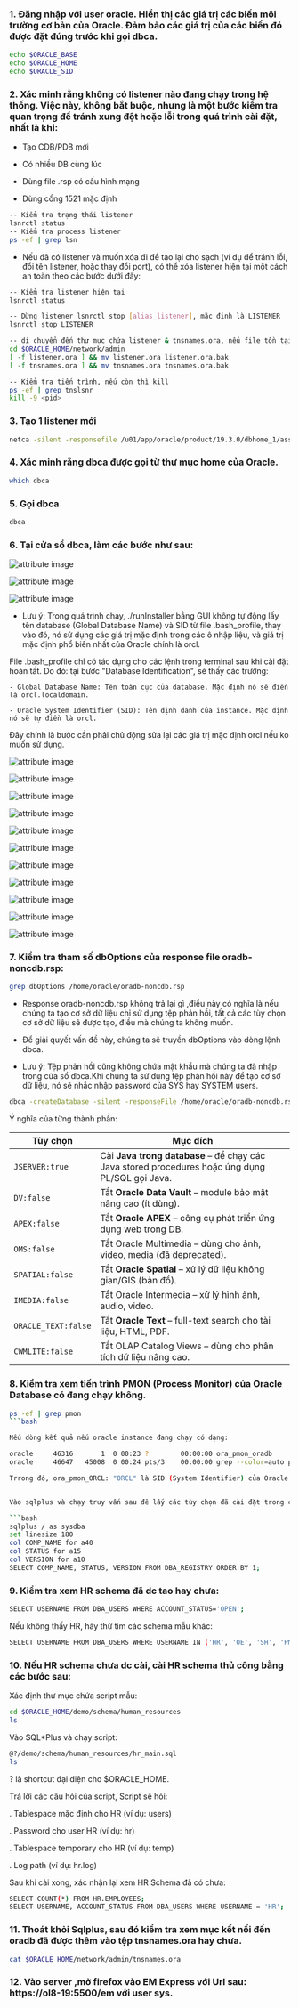 ### 1. Đăng nhập với user oracle. Hiển thị các giá trị các biến môi trường cơ bản của Oracle. Đảm bảo các giá trị của các biến đó được đặt đúng trước khi gọi dbca.

```bash
echo $ORACLE_BASE 
echo $ORACLE_HOME 
echo $ORACLE_SID
```

### 2. Xác minh rằng không có listener nào đang chạy trong hệ thống. Việc này, không bắt buộc, nhưng là một bước kiểm tra quan trọng để tránh xung đột hoặc lỗi trong quá trình cài đặt, nhất là khi:

- Tạo CDB/PDB mới

- Có nhiều DB cùng lúc

- Dùng file .rsp có cấu hình mạng

- Dùng cổng 1521 mặc định

```bash
-- Kiểm tra trạng thái listener
lsnrctl status 
-- Kiểm tra process listener
ps -ef | grep lsn 
```

- Nếu đã có listener và muốn xóa đi để tạo lại cho sạch (ví dụ để tránh lỗi, đổi tên listener, hoặc thay đổi port), có thể xóa listener hiện tại một cách an toàn theo các bước dưới đây:

```bash
-- Kiểm tra listener hiện tại 
lsnrctl status

-- Dừng listener lsnrctl stop [alias_listener], mặc định là LISTENER
lsnrctl stop LISTENER

-- di chuyển đến thư mục chứa listener & tnsnames.ora, nếu file tồn tại thì backup
cd $ORACLE_HOME/network/admin
[ -f listener.ora ] && mv listener.ora listener.ora.bak
[ -f tnsnames.ora ] && mv tnsnames.ora tnsnames.ora.bak

-- Kiểm tra tiến trình, nếu còn thì kill
ps -ef | grep tnslsnr
kill -9 <pid>
```

### 3. Tạo 1 listener mới 

```bash
netca -silent -responsefile /u01/app/oracle/product/19.3.0/dbhome_1/assistants/netca/netca.rsp
```

### 4. Xác minh rằng dbca được gọi từ thư mục home của Oracle.

```bash
which dbca
```

### 5. Gọi dbca

```bash
dbca
```

### 6. Tại cửa sổ dbca, làm các bước như sau:

![attribute image](../images/create-oracle-db/noncdb1.png)

![attribute image](../images/create-oracle-db/noncdb2.png)

![attribute image](../images/create-oracle-db/noncdb3.png)


- Lưu ý: Trong quá trình chạy, ./runInstaller bằng GUI không tự động lấy tên database (Global Database Name) và SID từ file .bash_profile, 
thay vào đó, nó sử dụng các giá trị mặc định trong các ô nhập liệu, và giá trị mặc định phổ biến nhất của Oracle chính là orcl. 

File .bash_profile chỉ có tác dụng cho các lệnh trong terminal sau khi cài đặt hoàn tất. Do đó: tại bước "Database Identification", sẽ thấy các trường:

	- Global Database Name: Tên toàn cục của database. Mặc định nó sẽ điền là orcl.localdomain.

	- Oracle System Identifier (SID): Tên định danh của instance. Mặc định nó sẽ tự điền là orcl.

Đây chính là bước cần phải chủ động sửa lại các giá trị mặc định orcl nếu ko muốn sử dụng.


![attribute image](../images/create-oracle-db/noncdb5.png)

![attribute image](../images/create-oracle-db/noncdb6.png)

![attribute image](../images/create-oracle-db/noncdb7.png)

![attribute image](../images/create-oracle-db/noncdb8.png)

![attribute image](../images/create-oracle-db/noncdb9.png)

![attribute image](../images/create-oracle-db/noncdb10.png)

![attribute image](../images/create-oracle-db/noncdb11.png)

![attribute image](../images/create-oracle-db/noncdb12.png)

![attribute image](../images/create-oracle-db/noncdb13.png)

![attribute image](../images/create-oracle-db/noncdb14.png)

![attribute image](../images/create-oracle-db/noncdb15.png)

### 7. Kiểm tra tham số dbOptions của response file oradb-noncdb.rsp:

```bash
grep dbOptions /home/oracle/oradb-noncdb.rsp
```
- Response oradb-noncdb.rsp không trả lại gì ,điều này có nghĩa là nếu chúng ta tạo cơ sở dữ liệu chỉ sử dụng tệp phản hồi, tất cả các tùy chọn cơ sở dữ liệu sẽ được tạo, điều mà chúng ta không muốn.

- Để giải quyết vấn đề này, chúng ta sẽ truyền dbOptions vào dòng lệnh dbca.

- Lưu ý: Tệp phản hồi cũng không chứa mật khẩu mà chúng ta đã nhập trong cửa sổ dbca.Khi chúng ta sử dụng tệp phản hồi này để tạo cơ sở dữ liệu, nó sẽ nhắc nhập password của SYS hay SYSTEM users.

```bash
dbca -createDatabase -silent -responseFile /home/oracle/oradb-noncdb.rsp -dbOptions JSERVER:true,DV:false,APEX:false,OMS:false,SPATIAL:false,IMEDIA:false,ORACLE_TEXT:false,CWMLITE:false -sampleSchema true
```

Ý nghĩa của từng thành phần:


| Tùy chọn            | Mục đích                                                                                        |
|---------------------|-------------------------------------------------------------------------------------------------|
| `JSERVER:true`      | Cài **Java trong database** – để chạy các Java stored procedures hoặc ứng dụng PL/SQL gọi Java. |
| `DV:false`          | Tắt **Oracle Data Vault** – module bảo mật nâng cao (ít dùng).                                  |
| `APEX:false`        | Tắt **Oracle APEX** – công cụ phát triển ứng dụng web trong DB.                                 |
| `OMS:false`         | Tắt Oracle Multimedia – dùng cho ảnh, video, media (đã deprecated).                             |
| `SPATIAL:false`     | Tắt **Oracle Spatial** – xử lý dữ liệu không gian/GIS (bản đồ).                                 |
| `IMEDIA:false`      | Tắt Oracle Intermedia – xử lý hình ảnh, audio, video.                                           |
| `ORACLE_TEXT:false` | Tắt **Oracle Text** – full-text search cho tài liệu, HTML, PDF.                                 |
| `CWMLITE:false`     | Tắt OLAP Catalog Views – dùng cho phân tích dữ liệu nâng cao.                                   |


### 8. Kiểm tra xem tiến trình PMON (Process Monitor) của Oracle Database có đang chạy không.

```bash
ps -ef | grep pmon 
```bash

Nếu dòng kết quả nếu oracle instance đang chạy có dạng: 

oracle     46316       1  0 00:23 ?        00:00:00 ora_pmon_oradb
oracle     46647   45008  0 00:24 pts/3    00:00:00 grep --color=auto pmon

Trrong đó, ora_pmon_ORCL: "ORCL" là SID (System Identifier) của Oracle instance.


Vào sqlplus và chạy truy vấn sau đê lấy các tùy chọn đã cài đặt trong cơ sở dữ liệu. Lưu ý rằng JVM đã được cài đặt. APEX chưa được cài đặt. Các thành phần này đi kèm với hầu hết mọi cơ sở dữ liệu.

```bash
sqlplus / as sysdba
set linesize 180
col COMP_NAME for a40
col STATUS for a15
col VERSION for a10
SELECT COMP_NAME, STATUS, VERSION FROM DBA_REGISTRY ORDER BY 1;
```

### 9. Kiểm tra xem HR schema đã dc tao hay chưa:

```bash
SELECT USERNAME FROM DBA_USERS WHERE ACCOUNT_STATUS='OPEN';
```

Nếu không thấy HR, hãy thử tìm các schema mẫu khác:

```bash
SELECT USERNAME FROM DBA_USERS WHERE USERNAME IN ('HR', 'OE', 'SH', 'PM', 'IX', 'BI');
```

### 10. Nếu HR schema chưa dc cài, cài HR schema thủ công bằng các bước sau:

Xác định thư mục chứa script mẫu:

```bash
cd $ORACLE_HOME/demo/schema/human_resources
ls
```

Vào SQL*Plus và chạy script:

```bash
@?/demo/schema/human_resources/hr_main.sql
ls
```

? là shortcut đại diện cho $ORACLE_HOME.

Trả lời các câu hỏi của script, Script sẽ hỏi:

. Tablespace mặc định cho HR (ví dụ: users)

. Password cho user HR (ví dụ: hr)

. Tablespace temporary cho HR (ví dụ: temp)

. Log path (ví dụ: hr.log)

Sau khi cài xong, xác nhận lại xem HR Schema đã có chưa:

```bash
SELECT COUNT(*) FROM HR.EMPLOYEES;
SELECT USERNAME, ACCOUNT_STATUS FROM DBA_USERS WHERE USERNAME = 'HR';
```

### 11. Thoát khỏi Sqlplus, sau đó kiểm tra xem mục kết nối đến oradb đã được thêm vào tệp tnsnames.ora hay chưa.

```bash
cat $ORACLE_HOME/network/admin/tnsnames.ora
```

### 12. Vào server ,mở firefox vào EM Express với Url sau: https://ol8-19:5500/em với user sys.





